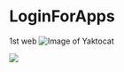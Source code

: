 # LoginForApps
1st web
![Image of Yaktocat](https://octodex.github.com/images/yaktocat.png)

<img src="https://imgur.com/a/9ch7eW5">
